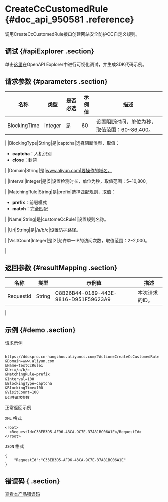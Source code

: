 # CreateCcCustomedRule {#doc_api_950581 .reference}

调用CreateCcCustomedRule接口创建网站安全防护CC自定义规则。

## 调试 {#apiExplorer .section}

单击[这里](https://api.aliyun.com/#product=DDoSPro&api=CreateCcCustomedRule)在OpenAPI Explorer中进行可视化调试，并生成SDK代码示例。

## 请求参数 {#parameters .section}

|名称|类型|是否必选|示例值|描述|
|--|--|----|---|--|
|BlockingTime|Integer|是|60|设置阻断时间，单位为秒，取值范围：60~86,400。

 |
|BlockingType|String|是|captcha|选择阻断类型，取值：

 -   **captcha**：人机识别
-   **close**：封禁

 |
|Domain|String|是|www.aliyun.com|要操作的域名。

 |
|Interval|Integer|是|5|设置检测时长，单位为秒，取值范围：5~10,800。

 |
|MatchingRule|String|是|prefix|选择匹配规则，取值：

 -   **prefix**：前缀模式
-   **match**：完全匹配

 |
|Name|String|是|customeCcRule1|设置规则名称。

 |
|Uri|String|是|/a/b/c|设置防护路径。

 |
|VisitCount|Integer|是|2|允许单一IP的访问次数，取值范围：2~2,000。

 |

## 返回参数 {#resultMapping .section}

|名称|类型|示例值|描述|
|--|--|---|--|
|RequestId|String|C8B26B44-0189-443E-9816-D951F59623A9|本次请求的ID。

 |

## 示例 {#demo .section}

请求示例

``` {#request_demo}

https://ddospro.cn-hangzhou.aliyuncs.com/?Action=CreateCcCustomedRule
&Domain=www.aliyun.com
&Name=testCcRule1
&Uri=/a/b/c
&MatchingRule=prefix
&Interval=100
&BlockingType=captcha
&BlockingTime=100
&VisitCount=100
&公共请求参数

```

正常返回示例

`XML` 格式

``` {#xml_return_success_demo}
<root>
  <RequestId>C33EB3D5-AF96-43CA-9C7E-37A81BC06A1E</RequestId>
</root>

```

`JSON` 格式

``` {#json_return_success_demo}
{
	"RequestId":"C33EB3D5-AF96-43CA-9C7E-37A81BC06A1E"
}
```

## 错误码 { .section}

[查看本产品错误码](https://error-center.aliyun.com/status/product/DDoSPro)

